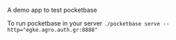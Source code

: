 A demo app to test pocketbase

To run pocketbase in your server
`./pocketbase serve --http="egke.agro.auth.gr:8888"`